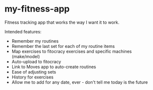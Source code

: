 # my-fitness-app
Fitness tracking app that works the way I want it to work.

Intended features:
* Remember my routines
* Remember the last set for each of my routine items
* Map exercises to fitocracy exercises and specific machines (make/model)
* Auto-upload to fitocracy
* Link to Moves app to auto-create routines
* Ease of adjusting sets
* History for exercises
* Allow me to add for any date, ever - don't tell me today is the future
